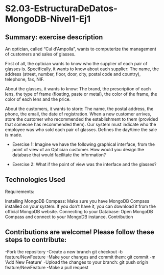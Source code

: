 # S2.03-EstructuraDeDatos-MongoDB-Nivel1-Ej1
## Summary: exercise description
An optician, called “Cul d'Ampolla”, wants to computerize the management of customers and sales of glasses.

First of all, the optician wants to know who the supplier of each pair of glasses is. Specifically, it wants to know about each supplier: The name, the address (street, number, floor, door, city, postal code and country), telephone, fax, NIF.

About the glasses, it wants to know: The brand, the prescription of each lens, the type of frame (floating, paste or metal), the color of the frame, the color of each lens and the price.

About the customers, it wants to store: The name, the postal address, the phone, the email, the date of registration. When a new customer arrives, store the customer who recommended the establishment to them (provided that someone has recommended them). Our system must indicate who the employee was who sold each pair of glasses. Defines the day/time the sale is made.

- Exercise 1: Imagine we have the following graphical interface, from the point of view of an Optician customer. How would you design the database that would facilitate the information?

- Exercise 2: What if the point of view was the interface and the glasses?

## Technologies Used
Requirements:

Installing MongoDB Compass: Make sure you have MongoDB Compass installed on your system. If you don't have it, you can download it from the official MongoDB website.
Connecting to your Database: Open MongoDB Compass and connect to your MongoDB instance.
Contribution
## Contributions are welcome! Please follow these steps to contribute:

-Fork the repository -Create a new branch git checkout -b feature/NewFeature -Make your changes and commit them: git commit -m 'Add New Feature' -Upload the changes to your branch: git push origin feature/NewFeature -Make a pull request
